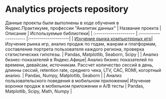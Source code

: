 # Analytics projects repository
Данные проекты были выполнены в ходе обучения в Яндекс.Практикуме, профессии "Аналитик данных"
| Название проекта | Описание | Используемые библиотеки|
| :-------------------- | :-------------------- |:--------------------|
| [Изучение рынка компьютерных игр](https://github.com/t-iva-nova/Analytics-projects-repository/tree/master/Games%20market)|  Изучение рынка игр, анализ продаж по годам, жанрам и платформам, составление портрета пользователя каждого региона, проверка статистических гипотезы.  | Pandas, Matplotlib, Seaborn, Scipy |
| Анализ бизнес-показателей в Яндекс.Афише|  Анализ бизнес показателей по времени, девайсам, источникам. Рассчет количество сессий в день, длинны сессий, retention rate, среднего чека, LTV, CAC, ROMI, когортный анализ.  | Pandas, Numpy, Matplotlib, Seaborn |
| Анализ пользовательского поведения в мобильном приложении| Изучение  воронки продаж в мобильном приложении и A/B тесты  | Pandas, Matplotlib, Scipy, Math, Numpy |
